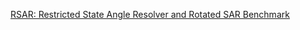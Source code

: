 [RSAR: Restricted State Angle Resolver and Rotated SAR Benchmark](https://arxiv.org/html/2501.04440?_immersive_translate_auto_translate=1)

